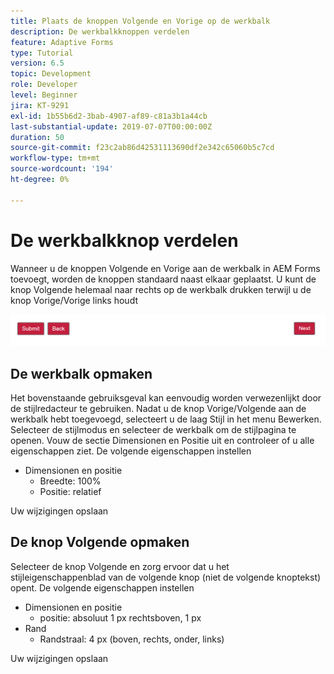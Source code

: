 ```yaml
---
title: Plaats de knoppen Volgende en Vorige op de werkbalk
description: De werkbalkknoppen verdelen
feature: Adaptive Forms
type: Tutorial
version: 6.5
topic: Development
role: Developer
level: Beginner
jira: KT-9291
exl-id: 1b55b6d2-3bab-4907-af89-c81a3b1a44cb
last-substantial-update: 2019-07-07T00:00:00Z
duration: 50
source-git-commit: f23c2ab86d42531113690df2e342c65060b5c7cd
workflow-type: tm+mt
source-wordcount: '194'
ht-degree: 0%

---
```


# De werkbalkknop verdelen

Wanneer u de knoppen Volgende en Vorige aan de werkbalk in AEM Forms toevoegt, worden de knoppen standaard naast elkaar geplaatst. U kunt de knop Volgende helemaal naar rechts op de werkbalk drukken terwijl u de knop Vorige/Vorige links houdt

![werkbalkafstand](assets/toolbar-spacing.png)


## De werkbalk opmaken

Het bovenstaande gebruiksgeval kan eenvoudig worden verwezenlijkt door de stijlredacteur te gebruiken. Nadat u de knop Vorige/Volgende aan de werkbalk hebt toegevoegd, selecteert u de laag Stijl in het menu Bewerken. Selecteer de stijlmodus en selecteer de werkbalk om de stijlpagina te openen. Vouw de sectie Dimensionen en Positie uit en controleer of u alle eigenschappen ziet. De volgende eigenschappen instellen
* Dimensionen en positie
   * Breedte: 100%
   * Positie: relatief

Uw wijzigingen opslaan

## De knop Volgende opmaken

Selecteer de knop Volgende en zorg ervoor dat u het stijleigenschappenblad van de volgende knop (niet de volgende knoptekst) opent. De volgende eigenschappen instellen
* Dimensionen en positie
   * positie: absoluut 1 px rechtsboven, 1 px
* Rand
   * Randstraal: 4 px (boven, rechts, onder, links)

Uw wijzigingen opslaan
